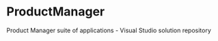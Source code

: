 ProductManager
==============

Product Manager suite of applications - Visual Studio solution repository
